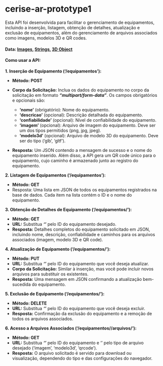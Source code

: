 # cerise-ar-prototype1

Esta API foi desenvolvida para facilitar o gerenciamento de equipamentos, incluindo a
inserção, listagem, obtenção de detalhes, atualização e exclusão de equipamentos, além do
gerenciamento de arquivos associados como imagens, modelos 3D e QR codes.

#### Data: [Images](https://drive.google.com/drive/folders/1RI561DtfMuxoE9ARRBbnHiNUJ4s0cxti?usp=sharing), [Strings](https://drive.google.com/drive/folders/1RI561DtfMuxoE9ARRBbnHiNUJ4s0cxti?usp=sharing), [3D Object](https://drive.google.com/drive/folders/1egfNI7pnUejouX9hE1qF6VAvNgENSjxh?usp=sharing)

#### Como usar a API:
**1. Inserção de Equipamento (‘/equipamentos’):**
* **Método: POST**
* **Corpo da Solicitação:** Inclua os dados do equipamento no corpo da solicitação
em formato ***“multipart/form-data”***. Os campos obrigatórios e opcionais são:
  * **‘nome’** (obrigatório): Nome do equipamento.
  * **‘descricao’** (opcional): Descrição detalhada do equipamento.
  * **‘confiabilidade’** (opcional): Nível de confiabilidade do equipamento.
  * **‘imagem’** (opcional): Arquivo de imagem do equipamento. Deve ser um
dos tipos permitidos (png, jpg, jpeg).
  * **‘modelo3d’** (opcional): Arquivo de modelo 3D do equipamento. Deve ser
do tipo (‘glb’, ‘gltf’).

* **Resposta:** Um JSON contendo a mensagem de sucesso e o nome do
equipamento inserido. Além disso, a API gera um QR code único para o
equipamento, cujo caminho é armazenado junto ao registro do equipamento.

**2. Listagem de Equipamentos (‘/equipamentos’):**
* **Método: GET**
* Resposta: Uma lista em JSON de todos os equipamentos registrados na base
de dados. Cada item na lista contém o ID e o nome do equipamento.

**3. Obtenção de Detalhes de Equipamento (‘/equipamentos/<id>’):**
* **Método: GET**
* **URL:** Substitua ***‘<id>’*** pelo ID do equipamento desejado.
* **Resposta:** Detalhes completos do equipamento solicitado em JSON, incluindo
nome, descrição, confiabilidade e caminhos para os arquivos associados
(imagem, modelo 3D e QR code).

**4. Atualização de Equipamento (‘/equipamentos/<id>’):**
* **Método: PUT**
* **URL:** Substitua ***‘<id>’*** pelo ID do equipamento que você deseja atualizar.
* **Corpo da Solicitação:** Similar à inserção, mas você pode incluir novos arquivos
para substituir os existentes.
* **Resposta:** Uma mensagem em JSON confirmando a atualização bem-sucedida
do equipamento.

**5. Exclusão de Equipamento (‘/equipamentos/<id>’):**
* **Método: DELETE**
* **URL:** Substitua ***‘<id>’*** pelo ID do equipamento que você deseja excluir.
* **Resposta:** Confirmação da exclusão do equipamento e a remoção de todos os
arquivos associados.

**6. Acesso a Arquivos Associados (‘/equipamentos/<id>/arquivos/<tipo>’):**
* **Método: GET**
* **URL:** Substitua ***‘<id>’*** pelo ID do equipamento e ‘<tipo>’ pelo tipo de arquivo
desejado (‘imagem’, ‘modelo3d’, ‘qrcode’).
* **Resposta:** O arquivo solicitado é servido para download ou visualização,
dependendo do tipo e das configurações do navegador.

